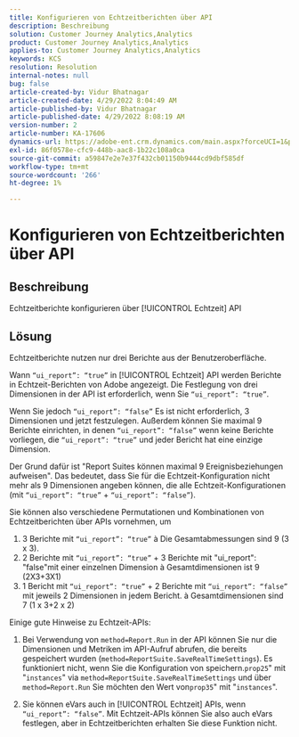 ```yaml
---
title: Konfigurieren von Echtzeitberichten über API
description: Beschreibung
solution: Customer Journey Analytics,Analytics
product: Customer Journey Analytics,Analytics
applies-to: Customer Journey Analytics,Analytics
keywords: KCS
resolution: Resolution
internal-notes: null
bug: false
article-created-by: Vidur Bhatnagar
article-created-date: 4/29/2022 8:04:49 AM
article-published-by: Vidur Bhatnagar
article-published-date: 4/29/2022 8:08:19 AM
version-number: 2
article-number: KA-17606
dynamics-url: https://adobe-ent.crm.dynamics.com/main.aspx?forceUCI=1&pagetype=entityrecord&etn=knowledgearticle&id=98a76807-93c7-ec11-a7b6-0022480a1de4
exl-id: 86f0578e-cfc9-448b-aac8-1b22c108a0ca
source-git-commit: a59847e2e7e37f432cb01150b9444cd9dbf585df
workflow-type: tm+mt
source-wordcount: '266'
ht-degree: 1%

---
```


# Konfigurieren von Echtzeitberichten über API

## Beschreibung

Echtzeitberichte konfigurieren über [!UICONTROL Echtzeit] API

## Lösung

Echtzeitberichte nutzen nur drei Berichte aus der Benutzeroberfläche.

Wann `“ui_report”: “true”` in [!UICONTROL Echtzeit] API werden Berichte in Echtzeit-Berichten von Adobe angezeigt. Die Festlegung von drei Dimensionen in der API ist erforderlich, wenn Sie `“ui_report”: “true”`.

Wenn Sie jedoch `“ui_report”: “false”` Es ist nicht erforderlich, 3 Dimensionen und jetzt festzulegen. Außerdem können Sie maximal 9 Berichte einrichten, in denen `“ui_report”: “false”` wenn keine Berichte vorliegen, die `“ui_report”: “true”` und jeder Bericht hat eine einzige Dimension.

Der Grund dafür ist &quot;Report Suites können maximal 9 Ereignisbeziehungen aufweisen&quot;. Das bedeutet, dass Sie für die Echtzeit-Konfiguration nicht mehr als 9 Dimensionen angeben können, die alle Echtzeit-Konfigurationen (mit `“ui_report”: “true”` + `“ui_report”: “false”`).

Sie können also verschiedene Permutationen und Kombinationen von Echtzeitberichten über APIs vornehmen, um

1. 3 Berichte mit `“ui_report”: “true”` à Die Gesamtabmessungen sind 9 (3 x 3).
1. 2 Berichte mit `“ui_report”: “true”` + 3 Berichte mit &quot;ui_report&quot;: &quot;false&quot;mit einer einzelnen Dimension à Gesamtdimensionen ist 9 (2X3+3X1)
1. 1 Bericht mit `“ui_report”: “true”` + 2 Berichte mit `“ui_report”: “false”` mit jeweils 2 Dimensionen in jedem Bericht. à Gesamtdimensionen sind 7 (1 x 3+2 x 2)

Einige gute Hinweise zu Echtzeit-APIs:

1. Bei Verwendung von `method=Report.Run` in der API können Sie nur die Dimensionen und Metriken im API-Aufruf abrufen, die bereits gespeichert wurden (`method=ReportSuite.SaveRealTimeSettings`). Es funktioniert nicht, wenn Sie die Konfiguration von speichern.`prop25`&quot; mit &quot;`instances`&quot; via `method=ReportSuite.SaveRealTimeSettings` und über `method=Report.Run` Sie möchten den Wert von`prop35`&quot; mit &quot;`instances`&quot;.

1. Sie können eVars auch in [!UICONTROL Echtzeit] APIs, wenn `“ui_report”: “false”`. Mit Echtzeit-APIs können Sie also auch eVars festlegen, aber in Echtzeitberichten erhalten Sie diese Funktion nicht.
